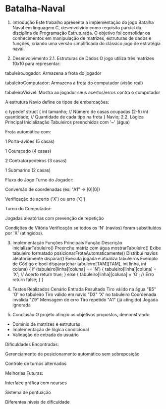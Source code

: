 # Batalha-Naval

1. Introdução
Este trabalho apresenta a implementação do jogo Batalha Naval em linguagem C, desenvolvido como requisito parcial da disciplina de Programação Estruturada. O objetivo foi consolidar os conhecimentos em manipulação de matrizes, estruturas de dados e funções, criando uma versão simplificada do clássico jogo de estratégia naval.

2. Desenvolvimento
2.1. Estruturas de Dados
O jogo utiliza três matrizes 10x10 para representar:

tabuleiroJogador: Armazena a frota do jogador

tabuleiroComputador: Armazena a frota do computador (visão real)

tabuleiroVisivel: Mostra ao jogador seus acertos/erros contra o computador

A estrutura Navio define os tipos de embarcações:

c
typedef struct {
    int tamanho;     // Número de casas ocupadas (2-5)
    int quantidade;  // Quantidade de cada tipo na frota
} Navio;
2.2. Lógica Principal
Inicialização
Tabuleiros preenchidos com '~' (água)

Frota automática com:

1 Porta-aviões (5 casas)

1 Couraçado (4 casas)

2 Contratorpedeiros (3 casas)

1 Submarino (2 casas)

Fluxo do Jogo
Turno do Jogador:

Conversão de coordenadas (ex: "A1" → [0][0])

Verificação de acerto ('X') ou erro ('O')

Turno do Computador:

Jogadas aleatórias com prevenção de repetição

Condições de Vitória
Verificação se todos os 'N' (navios) foram substituídos por 'X' (atingidos).

3. Implementação
Funções Principais
Função	Descrição
inicializarTabuleiro()	Preenche matriz com água
mostrarTabuleiro()	Exibe tabuleiro formatado
posicionarFrotaAutomaticamente()	Distribui navios aleatoriamente
disparar()	Executa jogada e atualiza tabuleiros
Exemplo de Código
c
bool disparar(char tabuleiro[TAM][TAM], int linha, int coluna) {
    if (tabuleiro[linha][coluna] == 'N') {
        tabuleiro[linha][coluna] = 'X'; // Acerto
        return true;
    } else {
        tabuleiro[linha][coluna] = 'O'; // Erro
        return false;
    }
}
4. Testes Realizados
Cenário	Entrada	Resultado
Tiro válido na água	"B5"	'O' no tabuleiro
Tiro válido em navio	"D3"	'X' no tabuleiro
Coordenada inválida	"Z9"	Mensagem de erro
Tiro repetido	"A1" (já atingido)	Jogada ignorada

5. Conclusão
O projeto atingiu os objetivos propostos, demonstrando:
- Domínio de matrizes e estruturas
- Implementação de lógica condicional
- Validação de entrada do usuário

Dificuldades Encontradas:

Gerenciamento de posicionamento automático sem sobreposição

Controle de turnos alternados

Melhorias Futuras:

Interface gráfica com ncurses

Sistema de pontuação

Diferentes níveis de dificuldade
